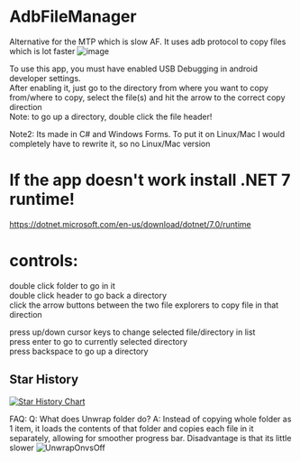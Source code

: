 # AdbFileManager
Alternative for the MTP which is slow AF. It uses adb protocol to copy files which is lot faster
![image](https://github.com/T0biasCZe/AdbFileManager/assets/44525446/2a8f39f7-c377-4c90-b094-fb9e4d3808b1)

To use this app, you must have enabled USB Debugging in android developer settings.     
After enabling it, just go to the directory from where you want to copy from/where to copy, select the file(s) and hit the arrow to the correct copy direction       
Note: to go up a directory, double click the file header!

Note2: Its made in C# and Windows Forms. To put it on Linux/Mac I would completely have to rewrite it, so no Linux/Mac version

# If the app doesn't work install .NET 7 runtime!
 https://dotnet.microsoft.com/en-us/download/dotnet/7.0/runtime

# controls:    
 double click folder to go in it    
 double click header to go back a directory    
 click the arrow buttons between the two file explorers to copy file in that direction    
 
 press up/down cursor keys to change selected file/directory in list    
 press enter to go to currently selected directory    
 press backspace to go up a directory

## Star History

[![Star History Chart](https://api.star-history.com/svg?repos=T0biasCZe/AdbFileManager&type=Date)](https://star-history.com/#T0biasCZe/AdbFileManager&Date)

FAQ:
Q: What does Unwrap folder do?
A: Instead of copying whole folder as 1 item, it loads the contents of that folder and copies each file in it separately, allowing for smoother progress bar. Disadvantage is that its little slower
![UnwrapOnvsOff](https://github.com/user-attachments/assets/84847882-8283-4219-848b-e504edacc7df)
